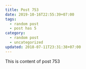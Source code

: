 ```yaml
---
title: Post 753
date: 2019-10-16T22:55:39+07:00
tags:
  - random post
  - post has 5
category:
  - random post
  - uncategorized
updated: 2018-07-11T23:31:38+07:00
---
```

This is content of post 753
